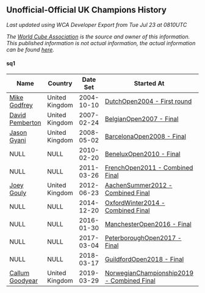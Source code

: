 ## Unofficial-Official UK Champions History

*Last updated using WCA Developer Export from Tue Jul 23 at 0810UTC*

*The [World Cube Association](https://www.worldcubeassociation.org) is the source and owner of this information. This published information is not actual information, the actual information can be found [here](https://www.worldcubeassociation.org/results).*

#### sq1

|Name|Country|Date Set|Started At|Ended At|Days Held|  
|--|--|--|--|--|--|  
|[Mike Godfrey](https://www.worldcubeassociation.org/persons/2004GODF01)|United Kingdom|2004-10-10|[DutchOpen2004 - First round](https://www.worldcubeassociation.org/competitions/DutchOpen2004/results/all#esq1_1)|1 year after [DutchOpen2004](https://www.worldcubeassociation.org/competitions/DutchOpen2004/results/all#esq1_f)|365|  
|[David Pemberton](https://www.worldcubeassociation.org/persons/2006PEMB01)|United Kingdom|2007-02-24|[BelgianOpen2007 - Final](https://www.worldcubeassociation.org/competitions/BelgianOpen2007/results/all#esq1_f)|1 year after [BelgianOpen2007](https://www.worldcubeassociation.org/competitions/BelgianOpen2007/results/all#esq1_f)|365|  
|[Jason Gyani](https://www.worldcubeassociation.org/persons/2008GYAN01)|United Kingdom|2008-05-02|[BarcelonaOpen2008 - Final](https://www.worldcubeassociation.org/competitions/BarcelonaOpen2008/results/all#esq1_f)|1 year after [MontpellierOpen2009](https://www.worldcubeassociation.org/competitions/MontpellierOpen2009/results/all#esq1_c)|652|  
|NULL|NULL|2010-02-20|[BeneluxOpen2010 - Final](https://www.worldcubeassociation.org/competitions/BeneluxOpen2010/results/all#esq1_f)|1 year after [BeneluxOpen2010](https://www.worldcubeassociation.org/competitions/BeneluxOpen2010/results/all#esq1_f)|365|  
|NULL|NULL|2011-03-26|[FrenchOpen2011 - Combined Final](https://www.worldcubeassociation.org/competitions/FrenchOpen2011/results/all#esq1_c)|1 year after [VargardaOpen2011](https://www.worldcubeassociation.org/competitions/VargardaOpen2011/results/all#esq1_c)|450|  
|[Joey Gouly](https://www.worldcubeassociation.org/persons/2007GOUL01)|United Kingdom|2012-06-23|[AachenSummer2012 - Combined Final](https://www.worldcubeassociation.org/competitions/AachenSummer2012/results/all#esq1_c)|1 year after [SwedishCubeDays2013](https://www.worldcubeassociation.org/competitions/SwedishCubeDays2013/results/all#esq1_c)|883|  
|NULL|NULL|2014-12-20|[OxfordWinter2014 - Combined Final](https://www.worldcubeassociation.org/competitions/OxfordWinter2014/results/all#esq1_c)|1 year after [OxfordWinter2014](https://www.worldcubeassociation.org/competitions/OxfordWinter2014/results/all#esq1_c)|365|  
|NULL|NULL|2016-01-30|[ManchesterOpen2016 - Final](https://www.worldcubeassociation.org/competitions/ManchesterOpen2016/results/all#esq1_f)|1 year after [ManchesterOpen2016](https://www.worldcubeassociation.org/competitions/ManchesterOpen2016/results/all#esq1_f)|366|  
|NULL|NULL|2017-03-04|[PeterboroughOpen2017 - Final](https://www.worldcubeassociation.org/competitions/PeterboroughOpen2017/results/all#esq1_f)|1 year after [PeterboroughOpen2017](https://www.worldcubeassociation.org/competitions/PeterboroughOpen2017/results/all#esq1_f)|365|  
|NULL|NULL|2018-03-17|[GuildfordOpen2018 - Final](https://www.worldcubeassociation.org/competitions/GuildfordOpen2018/results/all#esq1_f)|1 year after [GuildfordOpen2018](https://www.worldcubeassociation.org/competitions/GuildfordOpen2018/results/all#esq1_f)|365|  
|[Callum Goodyear](https://www.worldcubeassociation.org/persons/2012GOOD02)|United Kingdom|2019-03-29|[NorwegianChampionship2019 - Combined Final](https://www.worldcubeassociation.org/competitions/NorwegianChampionship2019/results/all#esq1_c)|Ongoing|114|  
